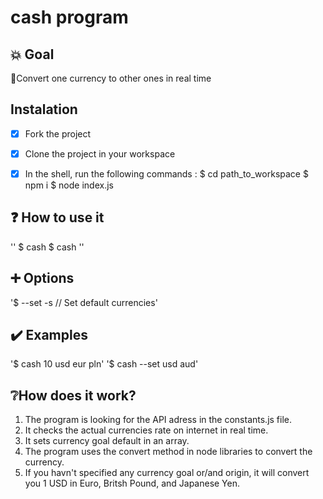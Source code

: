 # cash program

## :boom: Goal
:money_with_wings:Convert one currency to other ones in real time
## Instalation 

- [x] Fork the project
- [x] Clone the project in your workspace
- [x] In the shell, run the following commands :
      $ cd path_to_workspace
      $ npm i
      $ node index.js


## :question: How to use it
''
$ cash <amount> <from> <to>
$ cash <options>
'' 
  
## :heavy_plus_sign: Options
'$ --set -s    // Set default currencies'

## :heavy_check_mark: Examples
'$ cash 10 usd eur pln'
'$ cash --set usd aud'


## :grey_question:How does it work?

 1. The program is looking for the API adress in the constants.js file.
 2. It checks the actual currencies rate on internet in real time.
 3. It sets currency goal default in an array.
 4. The program uses the convert method in node libraries to convert the currency.
 5. If you havn't specified any currency goal or/and origin, it will convert you 1 USD in Euro, Britsh Pound, and Japanese Yen.
